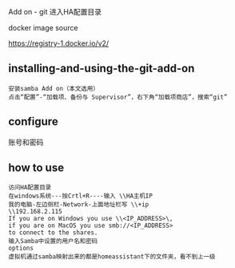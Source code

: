 Add on - git 进入HA配置目录

docker image source

https://registry-1.docker.io/v2/

## installing-and-using-the-git-add-on
~~~
安装samba Add on（本文选用）
点击“配置”-“加载项、备份与 Supervisor”，右下角“加载项商店”，搜索“git”
~~~

## configure

账号和密码

## how to use
~~~
访问HA配置目录
在windows系统---按Crtl+R----输入 \\HA主机IP
我的电脑-左边侧栏-Network-上面地址栏写 \\+ip
\\192.168.2.115
If you are on Windows you use \\<IP_ADDRESS>\, 
if you are on MacOS you use smb://<IP_ADDRESS> 
to connect to the shares.
输入Samba中设置的用户名和密码
options
虚拟机通过samba映射出来的都是homeassistant下的文件夹，看不到上一级
~~~
